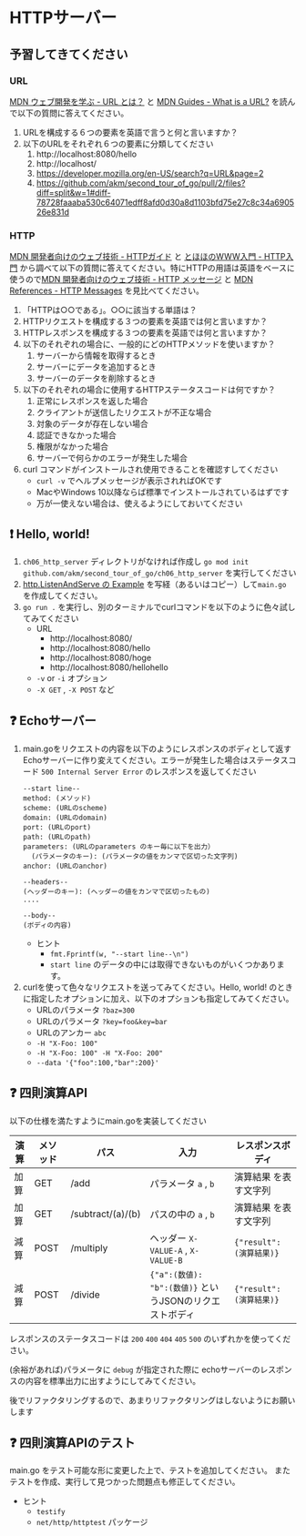 # HTTPサーバー

## 予習してきてください

### URL

[MDN ウェブ開発を学ぶ - URL とは？](https://developer.mozilla.org/ja/docs/Learn/Common_questions/What_is_a_URL) と
[MDN Guides - What is a URL?](https://developer.mozilla.org/ja/docs/Learn/Common_questions/What_is_a_URL) を読んで以下の質問に答えてください。

1. URLを構成する６つの要素を英語で言うと何と言いますか？
2. 以下のURLをそれぞれ６つの要素に分類してください
    1. http://localhost:8080/hello
    2. http://localhost/
    3. https://developer.mozilla.org/en-US/search?q=URL&page=2
    4. https://github.com/akm/second_tour_of_go/pull/2/files?diff=split&w=1#diff-78728faaaba530c64071edff8afd0d30a8d1103bfd75e27c8c34a690526e831d

### HTTP

[MDN 開発者向けのウェブ技術 - HTTPガイド](https://developer.mozilla.org/ja/docs/Web/HTTP/Basics_of_HTTP) と [とほほのWWW入門 - HTTP入門](https://www.tohoho-web.com/ex/http.htm) から調べて以下の質問に答えてください。特にHTTPの用語は英語をベースに使うので[MDN 開発者向けのウェブ技術 - HTTP メッセージ](https://developer.mozilla.org/ja/docs/Web/HTTP/Messages) と [MDN References - HTTP Messages](https://developer.mozilla.org/en-US/docs/Web/HTTP/Messages) を見比べてください。

1. 「HTTPは○○である」。○○に該当する単語は？
2. HTTPリクエストを構成する３つの要素を英語では何と言いますか？
3. HTTPレスポンスを構成する３つの要素を英語では何と言いますか？
4. 以下のそれぞれの場合に、一般的にどのHTTPメソッドを使いますか？
    1. サーバーから情報を取得するとき
    2. サーバーにデータを追加するとき
    3. サーバーのデータを削除するとき
5. 以下のそれぞれの場合に使用するHTTPステータスコードは何ですか？
    1. 正常にレスポンスを返した場合
    2. クライアントが送信したリクエストが不正な場合
    3. 対象のデータが存在しない場合
    4. 認証できなかった場合
    5. 権限がなかった場合
    6. サーバーで何らかのエラーが発生した場合
6. curl コマンドがインストールされ使用できることを確認すしてください
    - `curl -v` でヘルプメッセージが表示されればOKです
    - MacやWindows 10以降ならば標準でインストールされているはずです
    - 万が一使えない場合は、使えるようにしておいてください

## :exclamation: Hello, world!

1. `ch06_http_server` ディレクトリがなければ作成し `go mod init github.com/akm/second_tour_of_go/ch06_http_server` を実行してください
2. [http.ListenAndServe の Example](https://pkg.go.dev/net/http#example-ListenAndServe) を写経（あるいはコピー）して`main.go` を作成してください。
3. `go run .` を実行し、別のターミナルでcurlコマンドを以下のように色々試してみてください
    - URL
        - http://localhost:8080/
        - http://localhost:8080/hello
        - http://localhost:8080/hoge
        - http://localhost:8080/hellohello
    - `-v` or `-i` オプション
    - `-X GET` , `-X POST` など

## :question: Echoサーバー

1. main.goをリクエストの内容を以下のようにレスポンスのボディとして返すEchoサーバーに作り変えてください。エラーが発生した場合はステータスコード `500 Internal Server Error` のレスポンスを返してください
   ```
   --start line--
   method: (メソッド)
   scheme: (URLのscheme)
   domain: (URLのdomain)
   port: (URLのport)
   path: (URLのpath)
   parameters: (URLのparameters のキー毎に以下を出力）
     (パラメータのキー): (パラメータの値をカンマで区切った文字列)
   anchor: (URLのanchor)

   --headers--
   (ヘッダーのキー): (ヘッダーの値をカンマで区切ったもの)
   ....

   --body--
   (ボディの内容)
   ```
    - ヒント
        - `fmt.Fprintf(w, "--start line--\n")`
        - `start line` のデータの中には取得できないものがいくつかあります。
2. curlを使って色々なリクエストを送ってみてください。Hello, world! のときに指定したオプションに加え、以下のオプションも指定してみてください。
    - URLのパラメータ `?baz=300`
    - URLのパラメータ `?key=foo&key=bar`
    - URLのアンカー `abc`
    - `-H "X-Foo: 100"`
    - `-H "X-Foo: 100" -H "X-Foo: 200"`
    - `--data '{"foo":100,"bar":200}'`

## :question: 四則演算API

以下の仕様を満たすようにmain.goを実装してください

演算 | メソッド | パス | 入力 | レスポンスボディ
-----|--------|-------|-------------|----------------
加算  |  GET   | /add  | パラメータ `a` , `b` | 演算結果 を表す文字列
加算  |  GET   | /subtract/(a)/(b)  | パスの中の `a` , `b` | 演算結果 を表す文字列
減算  |  POST  | /multiply | ヘッダー `X-VALUE-A` , `X-VALUE-B` | `{"result": (演算結果)}`
減算  |  POST  | /divide | `{"a":(数値): "b":(数値)}` というJSONのリクエストボディ | `{"result": (演算結果)}`

レスポンスのステータスコードは `200` `400` `404` `405` `500` のいずれかを使ってください。

(余裕があれば)パラメータに `debug` が指定された際に echoサーバーのレスポンスの内容を標準出力に出すようにしてみてください。

後でリファクタリングするので、あまりリファクタリングはしないようにお願いします

## :question: 四則演算APIのテスト

main.go をテスト可能な形に変更した上で、テストを追加してください。
またテストを作成、実行して見つかった問題点も修正してください。

- ヒント
    - `testify`
    - `net/http/httptest` パッケージ
